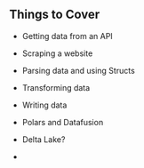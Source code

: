 ## Things to Cover

- Getting data from an API
- Scraping a website
- Parsing data and using Structs
- Transforming data
- Writing data

- Polars and Datafusion
- Delta Lake?
-
